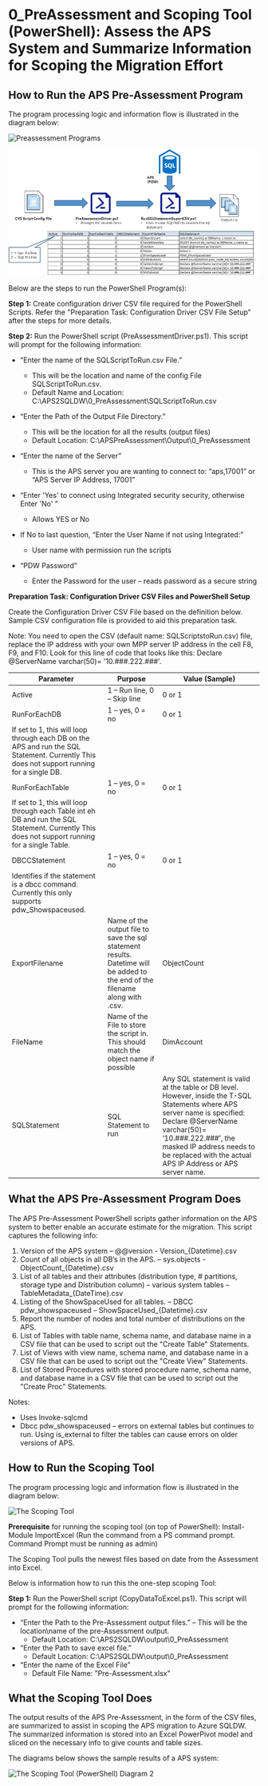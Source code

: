 
# **0_PreAssessment and Scoping Tool (PowerShell):** Assess the APS System and Summarize Information for Scoping the Migration Effort

## **How to Run the APS Pre-Assessment Program**

The program processing logic and information flow is illustrated in the diagram below: 

![Preassessment Programs](https://i.imgur.com/okLZNvo.jpg)


![Pre-Assessment Programs](/APS%20to%20SQL%20DW%20Migration%20-%20Schema%20and%20Data%20Migration%20with%20PolyBase/Images/0B-PreAssessment.jpg)



Below are the steps to run the PowerShell Program(s): 


**Step 1:** Create configuration driver CSV file required for the PowerShell Scripts. Refer the "Preparation Task: Configuration Driver CSV File Setup" after the steps for more details. 


**Step 2:** Run the PowerShell script (PreAssessmentDriver.ps1). This script will prompt for the following information: 

* “Enter the name of the SQLScriptToRun.csv File.”
	* This will be the location and name of the config File SQLScriptToRun.csv.
	* Default Name and Location: C:\APS2SQLDW\0_PreAssessment\SQLScriptToRun.csv

* “Enter the Path of the Output File Directory.”
	* This will be the location for all the results (output files)
	* Default Location: C:\APSPreAssessment\Output\0_PreAssessment

* “Enter the name of the Server”
	* This is the APS server you are wanting to connect to:  “aps,17001” or “APS Server IP Address, 17001” 

* “Enter 'Yes' to connect using Integrated security security, otherwise Enter 'No' ”
	* Allows YES or No 

* If No to last question, “Enter the User Name if not using Integrated:” 
	* User name with permission run the scripts
	
* “PDW Password”
	* Enter the Password for the user – reads password as a secure string


**Preparation Task: Configuration Driver CSV Files and PowerShell Setup**

Create the Configuration Driver CSV File based on the definition below. Sample CSV configuration file is provided to aid this preparation task. 

Note: You need to open the CSV (default name: SQLScriptstoRun.csv) file, replace the IP address with your own MPP server IP address in the cell F8, F9, and F10. Look for this line of code that looks like this: 
Declare @ServerName varchar(50)= '10.###.222.###'. 


| Parameter                                                                                                                                            | Purpose                                                                                                                          | Value   (Sample)                                     |
|------------------------------------------------------------------------------------------------------------------------------------------------------|----------------------------------------------------------------------------------------------------------------------------------|------------------------------------------------------|
| Active                                                                                                                                               | 1 – Run line, 0 – Skip line                                                                                                      | 0 or 1                                               |
| RunForEachDB                                                                                                                                         | 1 – yes, 0 = no                                                                                                                  | 0 or 1                                               |
| If set to 1, this will loop through each DB on the APS and   run the SQL Statement.  Currently This does not support running for   a single DB.      |                                                                                                                                  |                                                      |
| RunForEachTable                                                                                                                                      | 1 – yes, 0 = no                                                                                                                  | 0 or 1                                               |
| If set to 1, this will loop through each Table int eh DB   and run the SQL Statement.  Currently This does not support running for   a single Table. |                                                                                                                                  |                                                      |
| DBCCStatement                                                                                                                                        | 1 – yes, 0 = no                                                                                                                  | 0 or 1                                               |
| Identifies if the statement is a dbcc command.  Currently this only   supports pdw_Showspaceused.                                                    |                                                                                                                                  |                                                      |
| ExportFilename                                                                                                                                       | Name of the output file to save the sql statement results.  Datetime will be added to the end of the   filename along with .csv. | ObjectCount                                          |
| FileName                                                                                                                                             | Name of the File to store the script in.  This should match the object name if   possible                                        | DimAccount                                           |
| SQLStatement                                                                                                                                         | SQL Statement to run                                                                                                             | Any SQL statement is valid at the table or DB level. However, inside the T-SQL Statements where APS server name is specified: Declare @ServerName varchar(50)= ‘10.###.222.###’, the masked IP address needs to be replaced with the actual APS IP Address or APS server name. |


## **What the APS Pre-Assessment Program Does** ##

The APS Pre-Assessment PowerShell scripts gather information on the APS system to better enable an accurate estimate for the migration.  This script captures the following info:

1. Version of the APS system – @@version - Version_{Datetime}.csv
2. Count of all objects in all DB’s in the APS. – sys.objects - ObjectCount_{Datetime}.csv
3. List of all tables and their attributes (distribution type, # partitions, storage type and Distribution column) – various system tables – TableMetadata_{DateTime}.csv
4. Listing of the ShowSpaceUsed for all tables. – DBCC pdw_showspaceused – ShowSpaceUsed_{Datetime}.csv
5. Report the number of nodes and total number of distributions on the APS.
6. List of Tables with table name, schema name, and database name in a CSV file that can be used to script out the "Create Table" Statements. 
7. List of Views with view name, schema name, and database name in a CSV file that can be used to script out the "Create View" Statements. 
8. List of Stored Procedures with stored procedure name, schema name, and database name in a CSV file that can be used to script out the "Create Proc" Statements. 
  
Notes:  

- Uses Invoke-sqlcmd
- Dbcc pdw_showspaceused – errors on external tables but continues to run.  Using is_external to filter the tables can cause errors on older versions of APS.  


## **How to Run the Scoping Tool**

The program processing logic and information flow is illustrated in the diagram below: 

![The Scoping Tool](https://i.imgur.com/asG4HlX.jpg)

**Prerequisite** for running the scoping tool (on top of PowerShell): Install-Module ImportExcel  (Run the command from a PS command prompt.  Command Prompt must be running as admin)

The Scoping Tool pulls the newest files based on date from the Assessment into Excel.  

Below is information how to run this the one-step scoping Tool:

**Step 1:** Run the PowerShell script (CopyDataToExcel.ps1).  This script will prompt for the following information:

* “Enter the Path to the Pre-Assessment output files.” – This will be the location\name of the pre-Assessment output.
	* Default Location: C:\APS2SQLDW\output\0_PreAssessment
* “Enter the Path to save excel file.”
	* Default Location: C:\APS2SQLDW\output\0_PreAssessment
* “Enter the name of the Excel File”
	* Default File Name: "Pre-Assessment.xlsx"



## **What the Scoping Tool Does**

The output results of the APS Pre-Assessment, in the form of the CSV files, are summarized to assist in scoping the APS migration to Azure SQLDW. The summarized information is stored into an Excel PowerPivot model and sliced on the necessary info to give counts and table sizes.

The diagrams below shows the sample results of a APS system: 


![The Scoping Tool (PowerShell) Diagram 2](https://i.imgur.com/FFpAWqP.jpg)

